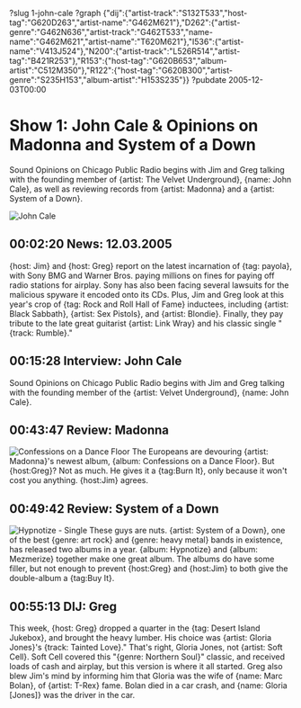 ?slug 1-john-cale
?graph {"dij":{"artist-track":"S132T533","host-tag":"G620D263","artist-name":"G462M621"},"D262":{"artist-genre":"G462N636","artist-track":"G462T533","name-name":"G462M621","artist-name":"T620M621"},"I536":{"artist-name":"V413J524"},"N200":{"artist-track":"L526R514","artist-tag":"B421R253"},"R153":{"host-tag":"G620B653","album-artist":"C512M350"},"R122":{"host-tag":"G620B300","artist-genre":"S235H153","album-artist":"H153S235"}}
?pubdate 2005-12-03T00:00

# Show 1: John Cale & Opinions on Madonna and System of a Down
Sound Opinions on Chicago Public Radio begins with Jim and Greg talking with the founding member of {artist: The Velvet Underground}, {name: John Cale}, as well as reviewing records from {artist: Madonna} and a {artist: System of a Down}.

![John Cale](http://static.soundopinions.org/images/2005/johncale.jpg)

## 00:02:20 News: 12.03.2005
{host: Jim} and {host: Greg} report on the latest incarnation of {tag: payola}, with Sony BMG and Warner Bros. paying millions on fines for paying off radio stations for airplay. Sony has also been facing several lawsuits for the malicious spyware it encoded onto its CDs. Plus, Jim and Greg look at this year's crop of {tag: Rock and Roll Hall of Fame} inductees, including {artist: Black Sabbath}, {artist: Sex Pistols}, and {artist: Blondie}. Finally, they pay tribute to the late great guitarist {artist: Link Wray} and his classic single "{track: Rumble}."

## 00:15:28 Interview: John Cale 
Sound Opinions on Chicago Public Radio begins with Jim and Greg talking with the founding member of the {artist: Velvet Underground}, {name: John Cale}.

## 00:43:47 Review: Madonna
![Confessions on a Dance Floor](http://is5.mzstatic.com/image/thumb/Music/v4/4e/ad/ef/4eadef7b-ab52-fb19-2123-ad1ce730a0f5/source/600x600bb.jpg "20044/91992239")
The Europeans are devouring {artist: Madonna}'s newest album, {album: Confessions on a Dance Floor}. But {host:Greg}? Not as much. He gives it a {tag:Burn It}, only because it won't cost you anything. {host:Jim} agrees.

## 00:49:42 Review: System of a Down
![Hypnotize - Single](http://is1.mzstatic.com/image/thumb/Music/v4/0c/41/6f/0c416fed-6179-ad87-4ef4-dc6895918bfc/source/600x600bb.jpg "462715/203801016")
These guys are nuts. {artist: System of a Down}, one of the best {genre: art rock} and {genre: heavy metal} bands in existence, has released two albums in a year. {album: Hypnotize} and {album: Mezmerize} together make one great album. The albums do have some filler, but not enough to prevent {host:Greg} and {host:Jim} to both give the double-album a {tag:Buy It}. 

## 00:55:13 DIJ: Greg
This week, {host: Greg} dropped a quarter in the {tag: Desert Island Jukebox}, and brought the heavy lumber. His choice was {artist: Gloria Jones}'s {track: Tainted Love}." That's right, Gloria Jones, not {artist: Soft Cell}. Soft Cell covered this "{genre: Northern Soul}" classic, and received loads of cash and airplay, but this version is where it all started. Greg also blew Jim's mind by informing him that Gloria was the wife of {name: Marc Bolan}, of {artist: T-Rex} fame. Bolan died in a car crash, and {name: Gloria [Jones]} was the driver in the car.